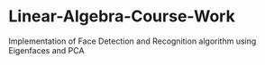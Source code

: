 # Linear-Algebra-Course-Work
Implementation of Face Detection and Recognition algorithm using Eigenfaces and PCA
